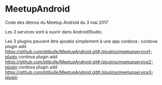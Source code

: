 # MeetupAndroid

Code des démos du Meetup Android du 3 mai 2017

Les 3 services sont à ouvrir dans AndroidStudio.

Les 3 plugins peuvent être ajoutés simplement à une app cordova :
cordova plugin add https://github.com/ptibulle/MeetupAndroid.git#:/plugins/meetupservice1-plugin
cordova plugin add https://github.com/ptibulle/MeetupAndroid.git#:/plugins/meetupservice2-plugin
cordova plugin add https://github.com/ptibulle/MeetupAndroid.git#:/plugins/meetupservice3-plugin
